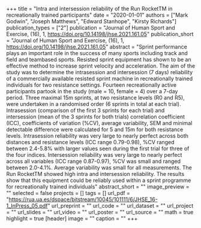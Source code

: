 +++
title = "Intra and intersession reliability of the Run RocketTM in recreationally trained participants"
date = "2020-01-01"
authors = ["Mark Godwin", "Joseph Matthews", "Edward Stanhope", "Kirsty Richards"]
publication_types = ["2"]
publication = "Journal of Human Sport and Exercise, (16), 1, https://doi.org/10.14198/jhse.2021.161.05"
publication_short = "Journal of Human Sport and Exercise, (16), 1, https://doi.org/10.14198/jhse.2021.161.05"
abstract = "Sprint performance plays an important role in the success of many sports including track and field and teambased sports. Resisted sprint equipment has shown to be an effective method to increase sprint velocity and acceleration. The aim of the study was to determine the intrasession and intersession (7 days) reliability of a commercially available resisted sprint machine in recreationally trained individuals for two resistance settings. Fourteen recreationally active participants partook in the study (male = 10, female = 4) over a 7-day period. Three maximal 15m sprints, at two resistance levels (R0 and R5), were undertaken in a randomised order (6 sprints in total at each trial). Intrasession (comparison of the first 3 sprints for each trial) and intersession (mean of the 3 sprints for both trials) correlation coefficient (ICC), coefficients of variation (%CV), average variability, SEM and minimal detectable difference were calculated for 5 and 15m for both resistance levels. Intrasession reliability was very large to nearly perfect across both distances and resistance levels (ICC range 0.79-0.98), %CV ranged between 2.4-5.8% with larger values seen during the first trial for three of the four indices. Intersession reliability was very large to nearly perfect across all variables (ICC range 0.87-0.97), %CV was small and ranged between 2.0-4.1%. Average variability was small for all measurements. The Run RocketTM showed high intra and intersession reliability. The results show that this equipment could be reliably used within a sprint programme for recreationally trained individuals"
abstract_short = ""
image_preview = ""
selected = false
projects = []
tags = []
url_pdf = "https://rua.ua.es/dspace/bitstream/10045/101111/6/JHSE_16-1_InPress_05.pdf"
url_preprint = ""
url_code = ""
url_dataset = ""
url_project = ""
url_slides = ""
url_video = ""
url_poster = ""
url_source = ""
math = true
highlight = true
[header]
image = ""
caption = ""
+++
